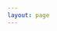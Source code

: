 ```yaml
---
layout: page
---
```


<script setup>
import {
  VPTeamPage,
  VPTeamPageTitle,
  VPTeamMembers
} from 'vitepress/theme'

const members = [
  {
    avatar: 'me1.jpg',
    name: 'Aadi Kanwar',
    title: 'Developer',
    links: [
      { icon: 'github', link: 'https://github.com/aadi-kanwar' },
      { icon: 'linkedin', link: 'https://www.linkedin.com/in/aadi-kanwar-b94891262/' },
      { icon: 'instagram', link: 'https://www.instagram.com/_a.k.4.6_/'},
      { icon: 'discord', link: 'https://discordapp.com/users/a.k.4.6'},
      { icon: { svg: '<svg id="Layer_1" data-name="Layer 1" xmlns="http://www.w3.org/2000/svg" viewBox="0 0 122.88 122.31"><title>mobile-outline</title><path d="M52.07,68.5A72.28,72.28,0,0,0,61.58,77a83.47,83.47,0,0,0,11.7,7.28l.17-.12c.3-.24.64-.55,1-.9s.6-.65.92-1l1.13-1.47a2.93,2.93,0,0,1,.34-.43c4.31-5.68,9.68-12.51,18.32-8.51a4.1,4.1,0,0,1,.52.26c7,4.14,14.18,8.15,21.24,12.21a3.39,3.39,0,0,1,.5.32l0,0a12,12,0,0,1,4.07,4.72,14.73,14.73,0,0,1,1.36,6.26v0a21.71,21.71,0,0,1-.94,6.1,29.07,29.07,0,0,1-2.6,6.06,23.51,23.51,0,0,1-5.19,6.3,26.81,26.81,0,0,1-6.53,4.11l-.05,0a39.78,39.78,0,0,1-6.66,2.32,64.53,64.53,0,0,1-6.73,1.34,44.49,44.49,0,0,1-10.47.32,49.29,49.29,0,0,1-10.17-2,68.93,68.93,0,0,1-9.89-4,114.94,114.94,0,0,1-10.16-5.67l-.84-.52c-3.07-1.91-6.38-4-9.73-6.47l0,0a129.47,129.47,0,0,1-19-17.67A116.79,116.79,0,0,1,9.39,65.39a77.53,77.53,0,0,1-8-20.6A52.13,52.13,0,0,1,.59,25.22,35.51,35.51,0,0,1,4.21,14.16a26.75,26.75,0,0,1,6.84-8.37A25.64,25.64,0,0,1,20.56,1,32.45,32.45,0,0,1,31.8.15a5.9,5.9,0,0,1,2.82.93,6.07,6.07,0,0,1,2,2.13L50.08,26a11.34,11.34,0,0,1,2.25,5.25,10.56,10.56,0,0,1-.82,5.59v0a14.27,14.27,0,0,1-2.6,3.95,24.06,24.06,0,0,1-3.52,3.12c-.73.63-1.65,1.3-2.61,2l-.09.07a27.86,27.86,0,0,0-3.23,2.59,3.06,3.06,0,0,0-.9,1.2c0,.11.09,0,.19.17l.34.53c1.13,1.77,3.31,5.15,5.8,8.74a91.46,91.46,0,0,0,7.18,9.31Zm5.45,13.9a80.64,80.64,0,0,1-10.38-9.25,94.48,94.48,0,0,1-7.82-10.1c-2.48-3.58-4.76-7.11-5.94-9l-.29-.43a6,6,0,0,1-1.31-4.44,8.81,8.81,0,0,1,2.87-5.47,33.42,33.42,0,0,1,4.05-3.28l0,0c.8-.58,1.56-1.14,2.25-1.73l.21-.16a16.57,16.57,0,0,0,2.67-2.33,7.81,7.81,0,0,0,1.4-2.09,3.81,3.81,0,0,0,.33-2,4.67,4.67,0,0,0-1-2.11,2.51,2.51,0,0,1-.32-.46L30.92,6.86a25.43,25.43,0,0,0-8.61.69,18.67,18.67,0,0,0-7,3.53,20.16,20.16,0,0,0-5.11,6.26,28.8,28.8,0,0,0-2.9,8.94,45.29,45.29,0,0,0,.7,17,71.09,71.09,0,0,0,7.36,18.8A108.83,108.83,0,0,0,29,81.27,122.72,122.72,0,0,0,47,98c3,2.27,6.26,4.28,9.26,6.14l.85.54A108.32,108.32,0,0,0,66.62,110a60.6,60.6,0,0,0,8.91,3.59,42.22,42.22,0,0,0,8.77,1.76,38.12,38.12,0,0,0,8.9-.28,56,56,0,0,0,6-1.18,32.87,32.87,0,0,0,5.53-1.92l.09,0a20.48,20.48,0,0,0,4.92-3.08,16.86,16.86,0,0,0,3.7-4.49,22.54,22.54,0,0,0,2-4.63,15.34,15.34,0,0,0,.66-4.19,7.62,7.62,0,0,0-.69-3.34,5.25,5.25,0,0,0-1.81-2.1c-5.41-3.87-14.91-8.59-21-12.11l-.29-.15.12.06-.12-.06c-3.75-1.67-7.23,2.75-10.06,6.48l-.17.24c-.49.65-1,1.28-1.4,1.82s-1,1.2-1.4,1.6a18.66,18.66,0,0,1-1.71,1.51,9.39,9.39,0,0,1-2.21,1.24,5.59,5.59,0,0,1-2.35.38,6,6,0,0,1-2-.49l-.32-.14A91.42,91.42,0,0,1,57.52,82.4Z"/></svg>'}, link: ''}
    ]
  },
  
]
</script>

<VPTeamPage>
  <VPTeamPageTitle>
    <template #title>
      Hi 👋
    </template>
    <template #lead>
      I am glad that you are here! I hope you like browsing through AU-topia.
    </template>
  </VPTeamPageTitle>
  <VPTeamMembers
    :members="members"
  />
</VPTeamPage>

